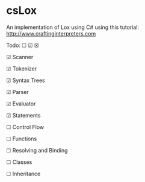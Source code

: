 # csLox
An implementation of Lox using C# using this tutorial: http://www.craftinginterpreters.com

Todo: ☐ ☑ ☒

☑ Scanner

☑ Tokenizer

☑ Syntax Trees

☑ Parser

☑ Evaluator

☑ Statements

☐ Control Flow

☐ Functions

☐ Resolving and Binding

☐ Classes

☐ Inheritance

